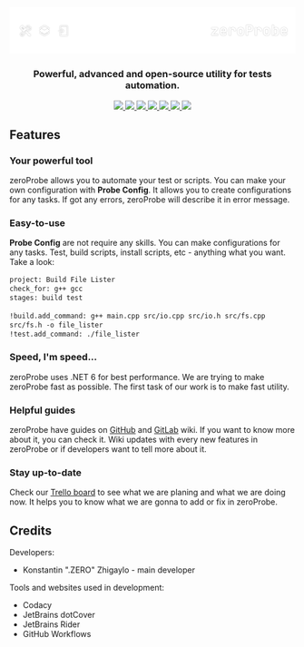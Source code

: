 <div align="center">
    <img src="poster.png"/>
    <h3>Powerful, advanced and open-source utility for tests automation.</h3>
</div>

<div id="badges" align="center">
    <a href="https://www.codacy.com/gl/kostya-zero/zeroprobe/dashboard?utm_source=gitlab.com&amp;utm_medium=referral&amp;utm_content=kostya-zero/zeroprobe&amp;utm_campaign=Badge_Grade">
        <img src="https://app.codacy.com/project/badge/Grade/ee24203115c542b08553b7e071a14b88"/>
    </a>
    <a href="https://github.com/kostya-zero/zeroProbe/actions/workflows/dotnet.yml">
        <img src="https://github.com/kostya-zero/zeroProbe/actions/workflows/dotnet.yml/badge.svg?branch=main&"/>
    </a>
    <a href="https://img.shields.io/github/commit-activity/w/kostya-zero/zeroProbe">
        <img src="https://img.shields.io/github/commit-activity/w/kostya-zero/zeroProbe"/>
    </a>
    <a href="https://img.shields.io/github/last-commit/kostya-zero/zeroProbe">
        <img src="https://img.shields.io/github/last-commit/kostya-zero/zeroProbe"/>
    </a>
    <a href="https://gitlab.com/kostya-zero/zeroprobe">
        <img src="https://img.shields.io/badge/GitLab-repository-orange?logo=gitlab&"/>
    </a>
    <a href="https://github.com/kostya-zero/zeroProbe">
        <img src="https://img.shields.io/badge/GitHub-repository-232323?logo=github&"/>
    </a>
    <a>
        <img src="https://img.shields.io/github/downloads/kostya-zero/zeroprobe/total?color=grey">
    </a>
 </div>

## Features
### Your powerful tool
zeroProbe allows you to automate your test or scripts.
You can make your own configuration with **Probe Config**.
It allows you to create configurations for any tasks.
If got any errors, zeroProbe will describe it in error message.

### Easy-to-use
**Probe Config** are not require any skills.
You can make configurations for any tasks.
Test, build scripts, install scripts, etc - anything what you want.
Take a look:
```
project: Build File Lister
check_for: g++ gcc
stages: build test

!build.add_command: g++ main.cpp src/io.cpp src/io.h src/fs.cpp src/fs.h -o file_lister
!test.add_command: ./file_lister
```

### Speed, I'm speed...
zeroProbe uses .NET 6 for best performance.
We are trying to make zeroProbe fast as possible.
The first task of our work is to make fast utility.

### Helpful guides
zeroProbe have guides on [GitHub](https://github.com/kostya-zero/zeroProbe/wiki) and [GitLab](https://gitlab.com/kostya-zero/zeroprobe/-/wikis/home) wiki.
If you want to know more about it, you can check it.
Wiki updates with every new features in zeroProbe or if developers want to tell more about it.

### Stay up-to-date
Check our [Trello board](https://trello.com/b/jLdiw40c/zeroprobe) to see what we are planing and what we are doing now.
It helps you to know what we are gonna to add or fix in zeroProbe.

## Credits
Developers:
- Konstantin ".ZERO" Zhigaylo - main developer

Tools and websites used in development:
- Codacy
- JetBrains dotCover
- JetBrains Rider
- GitHub Workflows
